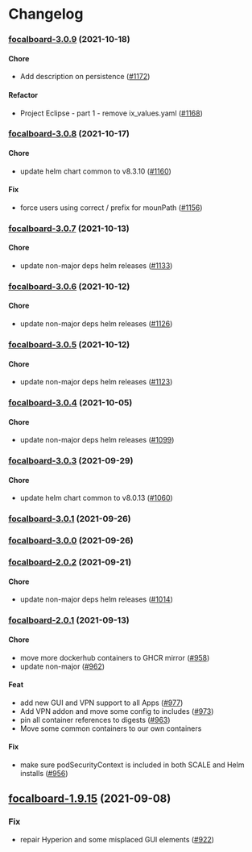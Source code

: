 # Changelog<br>


<a name="focalboard-3.0.9"></a>
### [focalboard-3.0.9](https://github.com/truecharts/apps/compare/focalboard-3.0.8...focalboard-3.0.9) (2021-10-18)

#### Chore

* Add description on persistence ([#1172](https://github.com/truecharts/apps/issues/1172))

#### Refactor

* Project Eclipse - part 1 - remove ix_values.yaml ([#1168](https://github.com/truecharts/apps/issues/1168))



<a name="focalboard-3.0.8"></a>
### [focalboard-3.0.8](https://github.com/truecharts/apps/compare/focalboard-3.0.7...focalboard-3.0.8) (2021-10-17)

#### Chore

* update helm chart common to v8.3.10 ([#1160](https://github.com/truecharts/apps/issues/1160))

#### Fix

* force users using correct / prefix for mounPath ([#1156](https://github.com/truecharts/apps/issues/1156))



<a name="focalboard-3.0.7"></a>
### [focalboard-3.0.7](https://github.com/truecharts/apps/compare/focalboard-3.0.6...focalboard-3.0.7) (2021-10-13)

#### Chore

* update non-major deps helm releases ([#1133](https://github.com/truecharts/apps/issues/1133))



<a name="focalboard-3.0.6"></a>
### [focalboard-3.0.6](https://github.com/truecharts/apps/compare/focalboard-3.0.5...focalboard-3.0.6) (2021-10-12)

#### Chore

* update non-major deps helm releases ([#1126](https://github.com/truecharts/apps/issues/1126))



<a name="focalboard-3.0.5"></a>
### [focalboard-3.0.5](https://github.com/truecharts/apps/compare/focalboard-3.0.4...focalboard-3.0.5) (2021-10-12)

#### Chore

* update non-major deps helm releases ([#1123](https://github.com/truecharts/apps/issues/1123))



<a name="focalboard-3.0.4"></a>
### [focalboard-3.0.4](https://github.com/truecharts/apps/compare/focalboard-3.0.3...focalboard-3.0.4) (2021-10-05)

#### Chore

* update non-major deps helm releases ([#1099](https://github.com/truecharts/apps/issues/1099))



<a name="focalboard-3.0.3"></a>
### [focalboard-3.0.3](https://github.com/truecharts/apps/compare/focalboard-3.0.2...focalboard-3.0.3) (2021-09-29)

#### Chore

* update helm chart common to v8.0.13 ([#1060](https://github.com/truecharts/apps/issues/1060))



<a name="focalboard-3.0.1"></a>
### [focalboard-3.0.1](https://github.com/truecharts/apps/compare/focalboard-3.0.0...focalboard-3.0.1) (2021-09-26)



<a name="focalboard-3.0.0"></a>
### [focalboard-3.0.0](https://github.com/truecharts/apps/compare/focalboard-2.0.2...focalboard-3.0.0) (2021-09-26)



<a name="focalboard-2.0.2"></a>
### [focalboard-2.0.2](https://github.com/truecharts/apps/compare/focalboard-2.0.1...focalboard-2.0.2) (2021-09-21)

#### Chore

* update non-major deps helm releases ([#1014](https://github.com/truecharts/apps/issues/1014))



<a name="focalboard-2.0.1"></a>
### [focalboard-2.0.1](https://github.com/truecharts/apps/compare/focalboard-1.9.15...focalboard-2.0.1) (2021-09-13)

#### Chore

* move more dockerhub containers to GHCR mirror ([#958](https://github.com/truecharts/apps/issues/958))
* update non-major ([#962](https://github.com/truecharts/apps/issues/962))

#### Feat

* add new GUI and VPN support to all Apps ([#977](https://github.com/truecharts/apps/issues/977))
* Add VPN addon and move some config to includes ([#973](https://github.com/truecharts/apps/issues/973))
* pin all container references to digests ([#963](https://github.com/truecharts/apps/issues/963))
* Move some common containers to our own containers

#### Fix

* make sure podSecurityContext is included in both SCALE and Helm installs ([#956](https://github.com/truecharts/apps/issues/956))

<a name="focalboard-1.9.15"></a>
## [focalboard-1.9.15](https://github.com/truecharts/apps/compare/focalboard-1.9.14...focalboard-1.9.15) (2021-09-08)

### Fix

* repair Hyperion and some misplaced GUI elements ([#922](https://github.com/truecharts/apps/issues/922))
